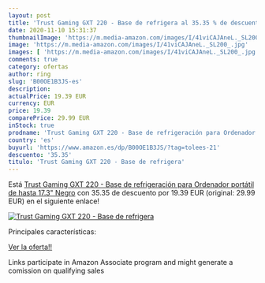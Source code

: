 ```yaml
---
layout: post
title: 'Trust Gaming GXT 220 - Base de refrigera al 35.35 % de descuento'
date: 2020-11-10 15:31:37
thumbnailImage: 'https://m.media-amazon.com/images/I/41viCAJAneL._SL200_.jpg'
image: 'https://m.media-amazon.com/images/I/41viCAJAneL._SL200_.jpg'
images: [ 'https://m.media-amazon.com/images/I/41viCAJAneL._SL200_.jpg' ]
comments: true
category: ofertas
author: ring
slug: 'B00OE1B3JS-es'
description:
actualPrice: 19.39 EUR
currency: EUR
price: 19.39
comparePrice: 29.99 EUR
inStock: true
prodname: 'Trust Gaming GXT 220 - Base de refrigeración para Ordenador portátil de hasta 17.3"  Negro'
country: 'es'
buyurl: 'https://www.amazon.es/dp/B00OE1B3JS/?tag=tolees-21'
descuento: '35.35'
titulo: 'Trust Gaming GXT 220 - Base de refrigera'
---
```


Está [Trust Gaming GXT 220 - Base de refrigeración para Ordenador portátil de hasta 17.3"  Negro](https://www.amazon.es/dp/B00OE1B3JS/?tag=tolees-21) con 35.35 de descuento por 19.39 EUR (original: 29.99 EUR) en el siguiente enlace!

[![Trust Gaming GXT 220 - Base de refrigera](https://m.media-amazon.com/images/I/41viCAJAneL._SL200_.jpg)](https://www.amazon.es/dp/B00OE1B3JS/?tag=tolees-21)

Principales características:


[Ver la oferta!!](https://www.amazon.es/dp/B00OE1B3JS/?tag=tolees-21)

Links participate in Amazon Associate program and might generate a comission on qualifying sales


